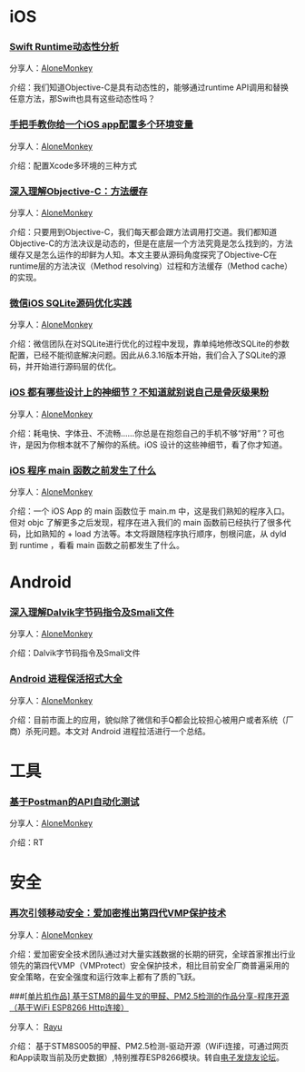 # iOS

### [Swift Runtime动态性分析](http://www.infoq.com/cn/articles/dynamic-analysis-of-runtime-swift)

分享人：[AloneMonkey](http://www.blogfshare.com)

介绍：我们知道Objective-C是具有动态性的，能够通过runtime API调用和替换任意方法，那Swift也具有这些动态性吗？

### [手把手教你给一个iOS app配置多个环境变量](http://www.jianshu.com/p/83b6e781eb51)

分享人：[AloneMonkey](http://www.blogfshare.com)

介绍：配置Xcode多环境的三种方式

### [深入理解Objective-C：方法缓存](http://tech.meituan.com/DiveIntoMethodCache.html)

分享人：[AloneMonkey](http://www.blogfshare.com)

介绍：只要用到Objective-C，我们每天都会跟方法调用打交道。我们都知道Objective-C的方法决议是动态的，但是在底层一个方法究竟是怎么找到的，方法缓存又是怎么运作的却鲜为人知。本文主要从源码角度探究了Objective-C在runtime层的方法决议（Method resolving）过程和方法缓存（Method cache）的实现。

### [微信iOS SQLite源码优化实践](http://mp.weixin.qq.com/s?__biz=MzAwNDY1ODY2OQ==&mid=2649286361&idx=1&sn=78bbcda7f41a14291ad71289e4821f71&scene=1&srcid=0816SewqLhofsh9ymMxSojh5#rd)

分享人：[AloneMonkey](http://www.blogfshare.com)

介绍：微信团队在对SQLite进行优化的过程中发现，靠单纯地修改SQLite的参数配置，已经不能彻底解决问题。因此从6.3.16版本开始，我们合入了SQLite的源码，并开始进行源码层的优化。

### [iOS 都有哪些设计上的神细节？不知道就别说自己是骨灰级果粉](http://mp.weixin.qq.com/s?__biz=MzAxNDAxOTcxOQ==&mid=2650935166&idx=1&sn=debae66705d39152af6053640aba30ba&scene=2&srcid=0816JBUYilxEjO2kZwi7ffut#rd)

分享人：[AloneMonkey](http://www.blogfshare.com)

介绍：耗电快、字体丑、不流畅……你总是在抱怨自己的手机不够“好用”？可也许，是因为你根本就不了解你的系统。iOS 设计的这些神细节，看了你才知道。

### [iOS 程序 main 函数之前发生了什么](http://blog.sunnyxx.com/2014/08/30/objc-pre-main/)

分享人：[AloneMonkey](http://www.blogfshare.com)

介绍：一个 iOS App 的 main 函数位于 main.m 中，这是我们熟知的程序入口。但对 objc 了解更多之后发现，程序在进入我们的 main 函数前已经执行了很多代码，比如熟知的 + load 方法等。本文将跟随程序执行顺序，刨根问底，从 dyld 到 runtime ，看看 main 函数之前都发生了什么。

# Android

### [深入理解Dalvik字节码指令及Smali文件](http://blog.csdn.net/dd864140130/article/details/52076515)

分享人：[AloneMonkey](http://www.blogfshare.com)

介绍：Dalvik字节码指令及Smali文件

### [Android 进程保活招式大全](http://mp.weixin.qq.com/s?__biz=MzA3NTYzODYzMg==&mid=2653577617&idx=1&sn=623256a2ff94641036a6c9eea17baab8&scene=0#wechat_redirect)

分享人：[AloneMonkey](http://www.blogfshare.com)

介绍：目前市面上的应用，貌似除了微信和手Q都会比较担心被用户或者系统（厂商）杀死问题。本文对 Android 进程拉活进行一个总结。


# 工具

### [基于Postman的API自动化测试](https://segmentfault.com/a/1190000005055899)

分享人：[AloneMonkey](http://www.blogfshare.com)

介绍：RT


# 安全

### [再次引领移动安全：爱加密推出第四代VMP保护技术](http://mp.weixin.qq.com/s?__biz=MjM5NzU4NjkyMw==&mid=2650722204&idx=1&sn=472e667de36ce64238a61a3f8a7bcd5e&scene=1&srcid=0817cYY2xFNoMKxqHPqslTzk#rd)

分享人：[AloneMonkey](http://www.blogfshare.com)

介绍：爱加密安全技术团队通过对大量实践数据的长期的研究，全球首家推出行业领先的第四代VMP（VMProtect）安全保护技术，相比目前安全厂商普遍采用的安全策略，在安全强度和运行效率上都有了质的飞跃。

###[[单片机作品] 基于STM8的最牛叉的甲醛、PM2.5检测的作品分享-程序开源（基于WiFi ESP8266 Http连接） ](http://bbs.elecfans.com/jishu_516003_1_2.html)

分享人： [Rayu](http://rayuu.com)

介绍： 基于STM8S005的甲醛、PM2.5检测-驱动开源（WiFi连接，可通过网页和App读取当前及历史数据）,特别推荐ESP8266模块。转自[电子发烧友论坛](http://bbs.elecfans.com/)。